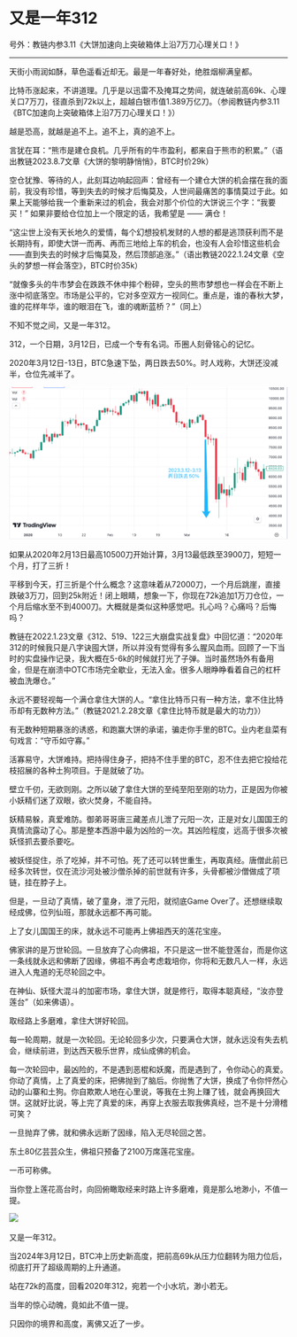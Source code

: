 # 又是一年312

号外：教链内参3.11《大饼加速向上突破箱体上沿7万刀心理关口！》

* * *

天街小雨润如酥，草色遥看近却无。最是一年春好处，绝胜烟柳满皇都。 

比特币涨起来，不讲道理。几乎是以迅雷不及掩耳之势间，就连破前高69k、心理关口7万刀，径直杀到72k以上，超越白银市值1.389万亿刀。（参阅教链内参3.11《BTC加速向上突破箱体上沿7万刀心理关口！》）

越是恐高，就越是追不上。追不上，真的追不上。

言犹在耳：“熊市是建仓良机。几乎所有的牛市盈利，都来自于熊市的积累。”（语出教链2023.8.7文章《大饼的黎明静悄悄》，BTC时价29k）

空仓犹豫、等待的人，此刻耳边响起回声：曾经有一个建仓大饼的机会摆在我的面前，我没有珍惜，等到失去的时候才后悔莫及，人世间最痛苦的事情莫过于此。如果上天能够给我一个重新来过的机会，我会对那个价位的大饼说三个字：“我要买！” 如果非要给仓位加上一个限定的话，我希望是 —— 满仓！

“这尘世上没有天长地久的爱情，每个幻想投机发财的人想的都是逃顶获利而不是长期持有，即使大饼一而再、再而三地给上车的机会，也没有人会珍惜这些机会——直到失去的时候才后悔莫及，然后顶部追涨。”（语出教链2022.1.24文章《空头的梦想一样会落空》，BTC时价35k）

“就像多头的牛市梦会在跌跌不休中摔个粉碎，空头的熊市梦想也一样会在不断上涨中彻底落空。市场是公平的，它对多空双方一视同仁。重点是，谁的春秋大梦，谁的花样年华，谁的眼泪在飞，谁的魂断蓝桥？”（同上）

不知不觉之间，又是一年312。

312，一个日期，3月12日，已成一个专有名词。币圈人刻骨铭心的记忆。

2020年3月12日-13日，BTC急速下坠，两日跌去50%。时人戏称，大饼还没减半，仓位先减半了。

![](2024-03-12-A01.png)

如果从2020年2月13日最高10500刀开始计算，3月13最低跌至3900刀，短短一个月，打了三折！

平移到今天，打三折是个什么概念？这意味着从72000刀，一个月后跳崖，直接跌破3万刀，回到25k附近！闭上眼睛，想象一下，你现在72k追加1万刀仓位，一个月后缩水至不到4000刀。大概就是类似这种感觉吧。扎心吗？心痛吗？后悔吗？

教链在2022.1.23文章《312、519、122三大崩盘实战复盘》中回忆道：“2020年312的时候我只是八字诀囤大饼，所以并没有觉得有多么腥风血雨。回顾了一下当时的实盘操作记录，我大概在5-6k的时候就打光了子弹。当时虽然场外有备用金，但是在崩溃中OTC市场完全歇业，无法入金。很多人眼睁睁看着自己的杠杆被血洗爆仓。”

永远不要轻视每一个满仓拿住大饼的人。“拿住比特币只有一种方法，拿不住比特币却有无数种方法。”（教链2021.2.28文章《拿住比特币就是最大的功力》）

有无数种短期暴涨的诱惑，和跑赢大饼的承诺，骗走你手里的BTC。业内老韭菜有句戏言：“守币如守寡。”

活寡易守，大饼难持。把持得住身子，把持不住手里的BTC，忍不住去把它投给花枝招展的各种土狗项目。于是就破了功。

壁立千仞，无欲则刚。之所以破了拿住大饼的至纯至阳至刚的功力，正是因为你被小妖精们迷了双眼，欲火焚身，不能自持。

妖精易躲，真爱难防。御弟哥哥唐三藏差点儿泄了元阳一次，正是对女儿国国王的真情流露动了心。那是整本西游中最为凶险的一次。其凶险程度，远高于很多次被妖怪抓去要杀要吃。

被妖怪捉住，杀了吃掉，并不可怕。死了还可以转世重生，再取真经。唐僧此前已经多次转世，仅在流沙河处被沙僧杀掉的前世就有许多，头骨都被沙僧做成了项链，挂在脖子上。

但是，一旦动了真情，破了童身，泄了元阳，就彻底Game Over了。还想继续取经成佛，位列仙班，那就永远都不再可能。

上了女儿国国王的床，就永远不可能再上佛祖西天的莲花宝座。

佛家讲的是万世轮回。一旦放弃了心向佛祖，不只是这一世不能登莲台，而是你这一条线就永远和佛断了因缘，佛祖不再会考虑栽培你，你将和无数凡人一样，永远进入人鬼道的无尽轮回之中。

在神仙、妖怪大混斗的加密市场，拿住大饼，就是修行，取得本聪真经，“汝亦登莲台”（如来佛语）。

取经路上多磨难，拿住大饼好轮回。

每一轮周期，就是一次轮回。无论轮回多少次，只要满仓大饼，就永远没有失去机会，继续前进，到达西天极乐世界，成仙成佛的机会。

每一次轮回中，最凶险的，不是遇到恶棍和妖魔，而是遇到了，令你动心的真爱。你动了真情，上了真爱的床，把佛抛到了脑后。你抛售了大饼，换成了令你怦然心动的山寨和土狗。你自欺欺人地在心里说，等我在土狗上赚了钱，就会再换回大饼。这就好比说，等上完了真爱的床，再穿上衣服去取我佛真经，岂不是十分滑稽可笑？

一旦抛弃了佛，就和佛永远断了因缘，陷入无尽轮回之苦。

东土80亿芸芸众生，佛祖只预备了2100万席莲花宝座。

一币可称佛。

当你登上莲花高台时，向回俯瞰取经来时路上许多磨难，竟是那么地渺小，不值一提。

![](2024-02-12-A02.png)

又是一年312。

当2024年3月12日，BTC冲上历史新高度，把前高69k从压力位翻转为阻力位后，彻底打开了超级周期的上升通道。

站在72k的高度，回看2020年312，宛若一个小水坑，渺小若无。

当年的惊心动魄，竟如此不值一提。

只因你的境界和高度，离佛又近了一步。
